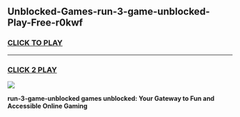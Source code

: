 
## Unblocked-Games-run-3-game-unblocked-Play-Free-r0kwf
<h3>
<a href="https://premium76.site?title=run-3-game-unblocked&ref=10A">CLICK TO PLAY</a></h3>
<hr>

<h3>
<a href="https://premium76.site?title=run-3-game-unblocked&ref=10A">CLICK 2 PLAY</a>
  
</h3>

<a href="https://premium76.site?title=run-3-game-unblocked&ref=10A"><img src="https://clearcache.store/games.png"></a>


**run-3-game-unblocked games unblocked: Your Gateway to Fun and Accessible Online Gaming**
